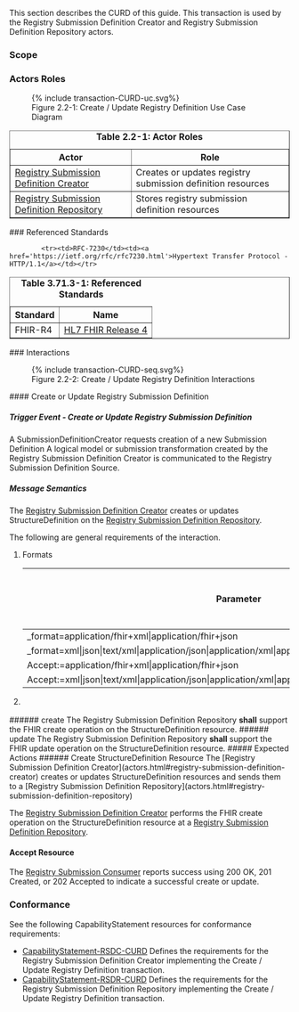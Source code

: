 <!--
    This content is automatically generated from CREDS.xml by actorsandtransactions.xslt
-->
This section describes the CURD of this guide. This transaction is used by the Registry Submission Definition Creator and Registry Submission Definition Repository actors.
### Scope

### Actors Roles
<figure>
{% include transaction-CURD-uc.svg%}
<figcaption>Figure 2.2-1: Create / Update Registry Definition Use Case Diagram </figcaption>
</figure>
<table border='1' borderspacing='0'>
<caption><b>Table 2.2-1: Actor Roles</b></caption>
<thead><tr><th>Actor</th><th>Role</th></tr></thead>
<tbody><tr><td><a href="actors.html#registry-submission-definition-creator">Registry Submission Definition Creator</a></td>
<td>Creates or updates registry submission definition resources
</td>
</tr>
        <tr><td><a href="actors.html#registry-submission-definition-repository">Registry Submission Definition Repository</a></td>
<td>Stores registry submission definition resources
</td>
</tr>
        
</tbody>
</table>
### Referenced Standards
<table border='1' borderspacing='0'>
<caption><b>Table 3.71.3-1: Referenced Standards</b></caption>
<thead><tr><th>Standard</th><th>Name</th></tr></thead>
<tbody>
            <tr><td>FHIR-R4</td><td><a href='http://www.hl7.org/FHIR/R4'>HL7 FHIR Release 4</a></td></tr>
        
            <tr><td>RFC-7230</td><td><a href='https://ietf.org/rfc/rfc7230.html'>Hypertext Transfer Protocol - HTTP/1.1</a></td></tr>
        
</tbody>
</table>
### Interactions
        
<figure>
{% include transaction-CURD-seq.svg%}
<figcaption>Figure 2.2-2: Create / Update Registry Definition Interactions </figcaption>
</figure>
#### Create or Update Registry Submission Definition

##### Trigger Event - Create or Update Registry Submission Definition
A SubmissionDefinitionCreator requests creation of a new Submission Definition
A logical model or submission transformation created by the Registry Submission Definition Creator
is communicated to the Registry Submission Definition Source.

##### Message Semantics
The [Registry Submission Definition Creator](actors.html#registry-submission-definition-creator) creates or updates StructureDefinition on the [Registry Submission Definition Repository](actors.html#registry-submission-definition-repository).

The following are general requirements of the interaction.
<ol>
<li>
Formats 
<table class='grid'>
<thead><tr>
<th>Parameter</th><th>Cardinality</th><th>
Registry Submission Definition Repository Expectation</th><th>
Registry Submitter Expectation</th>
</tr></thead>
<tbody>
<tr>
<td>
_format=application/fhir+xml|application/fhir+json
</td>
<td>
0..1
</td>
<td>
<b>shall</b>
</td>
<td>
<b>shall</b>
</td>
</tr>
<tr>
<td>
_format=xml|json|text/xml|application/json|application/xml|application/xml+fhir|application/json+fhir
</td>
<td>
0..1
</td>
<td>
<b>should</b>
</td>
<td>
<b>should not</b>
</td>
</tr>
<tr>
<td>
Accept:=application/fhir+xml|application/fhir+json
</td>
<td>
0..1
</td>
<td>
<b>shall</b>
</td>
<td>
<b>shall</b>
</td>
</tr>
<tr>
<td>
Accept:=xml|json|text/xml|application/json|application/xml|application/xml+fhir|application/json+fhir
</td>
<td>
0..1
</td>
<td>
<b>should</b>
</td>
<td>
<b>should not</b>
</td>
</tr>
</tbody>
</table>
        
</li>
<li>
<div>
</div>
</li>
</ol>
###### create
The Registry Submission Definition Repository <b>shall</b> support the FHIR create operation on  the StructureDefinition resource.
###### update
The Registry Submission Definition Repository <b>shall</b> support the FHIR update operation on  the StructureDefinition resource.
##### Expected Actions
###### Create StructureDefinition Resource
The
[Registry Submission Definition Creator](actors.html#registry-submission-definition-creator)
creates or updates StructureDefinition resources and sends them to a
[Registry Submission Definition Repository](actors.html#registry-submission-definition-repository)

The [Registry Submission Definition Creator](actors.html#registry-submission-definition-creator) performs the FHIR create
operation on the StructureDefinition resource at a [Registry Submission Definition Repository](actors.html#registry-submission-definition-repository).

#### Accept Resource
The [Registry Submission Consumer](actors.html#registry-submission-consumer) reports success using 200 OK, 201 Created, or 202 Accepted to indicate a successful create or update.

### Conformance
See the following CapabilityStatement resources for conformance requirements:
* [CapabilityStatement-RSDC-CURD](CapabilityStatement-RSDC-CURD.html) Defines the requirements for the Registry Submission Definition Creator implementing the Create / Update Registry Definition transaction.
* [CapabilityStatement-RSDR-CURD](CapabilityStatement-RSDR-CURD.html) Defines the requirements for the Registry Submission Definition Repository implementing the Create / Update Registry Definition transaction.